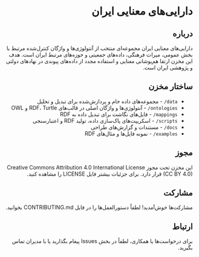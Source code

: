<div dir="rtl">

# دارایی‌های معنایی ایران

## درباره
دارایی‌های معنایی ایران مجموعه‌ای منتخب از آنتولوژی‌ها و واژگان کنترل‌شده مرتبط با بخش عمومی، میراث فرهنگی، داده‌های جمعیتی و حوزه‌های مرتبط ایران است. هدف این مخزن ارتقا هم‌پوشانی معنایی و استفاده مجدد از داده‌های پیوندی در نهادهای دولتی و پژوهشی ایران است.

## ساختار مخزن
- `data/` - مجموعه‌های داده خام و پردازش‌شده برای تبدیل و تحلیل
- `ontologies/` - آنتولوژی‌ها و واژگان اصلی در قالب‌های RDF، Turtle و OWL
- `mappings/` - فایل‌های نگاشت برای تبدیل داده به RDF
- `scripts/` - اسکریپت‌های پاک‌سازی داده، تولید RDF و اعتبارسنجی
- `docs/` - مستندات و گزارش‌های طراحی
- `examples/` - نمونه فایل‌ها و مثال‌های RDF

## مجوز
این مخزن تحت مجوز Creative Commons Attribution 4.0 International License (CC BY 4.0) قرار دارد. برای جزئیات بیشتر فایل LICENSE را مشاهده کنید.

## مشارکت
مشارکت‌ها خوش‌آمدید! لطفاً دستورالعمل‌ها را در فایل CONTRIBUTING.md بخوانید.

## ارتباط
برای درخواست‌ها یا همکاری، لطفاً در بخش Issues پیغام بگذارید یا با مدیران تماس بگیرید.

</div>
